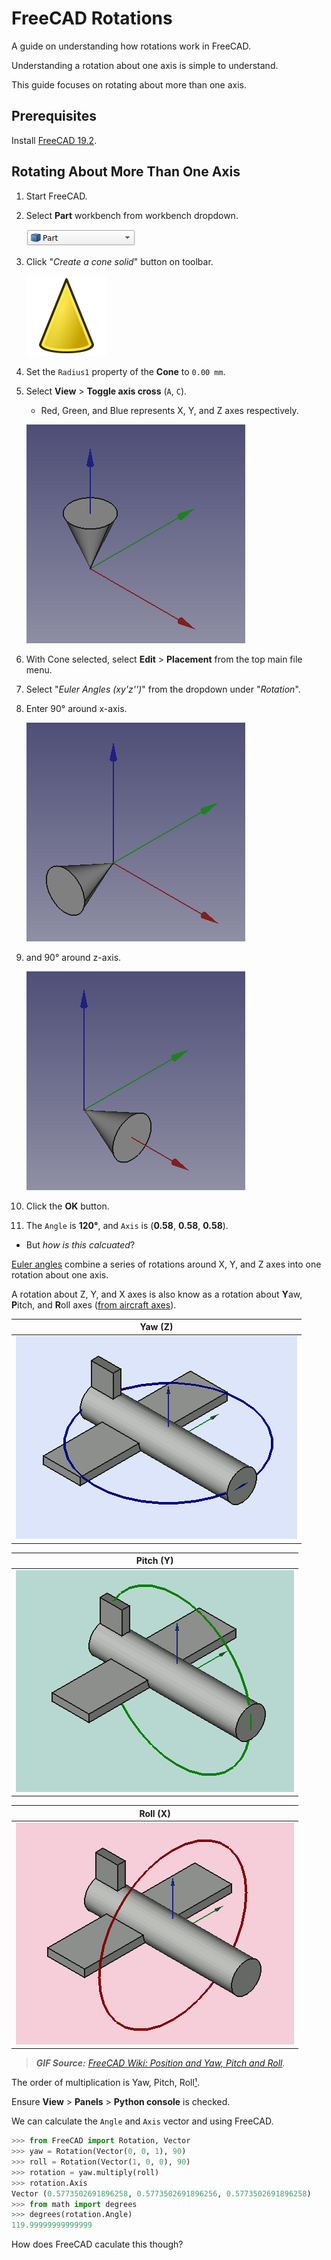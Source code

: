 # FreeCAD Rotations

A guide on understanding how rotations work in FreeCAD.

Understanding a rotation about one axis is simple to understand.

This guide focuses on rotating about more than one axis.

## Prerequisites

Install [FreeCAD 19.2].

## Rotating About More Than One Axis

1. Start FreeCAD.
2. Select **Part** workbench from workbench dropdown.

   [![Part workbench](./part-workbench.png)](https://wiki.freecadweb.org/Part_Module)

3. Click "*Create a cone solid*" button on toolbar.

   [![Create a cone solid](./Part_Cone.svg)](https://wiki.freecadweb.org/Part_Cone)

4. Set the `Radius1` property of the **Cone** to `0.00 mm`.
5. Select **View** > **Toggle axis cross** (`A`, `C`).
   * Red, Green, and Blue represents X, Y, and Z axes respectively.

   ![Cone before rotations](./cone-before-rotations.png)

7. With Cone selected, select **Edit** > **Placement** from the top main file menu.
9. Select "*Euler Angles (xy'z'')*" from the dropdown under "*Rotation*".
8. Enter 90° around x-axis.

   ![Cone rotated around x-axis by 90 degrees](./cone-rotated-around-x-axis-by-90-degrees.png)

9. and 90° around z-axis.

   ![Cone rotated around x and z axes by 90 degrees](./cone-rotated-around-x-and-z-axes-by-90-degrees.png)

10. Click the **OK** button.
11. The `Angle` is **120°**, and `Axis` is (**0.58**, **0.58**, **0.58**).
   * But *how is this calcuated*?

[Euler angles] combine a series of rotations around X, Y, and Z axes into one rotation about one axis.

A rotation about Z, Y, and X axes is also know as a rotation about **Y**aw, **P**itch, and **R**oll axes ([from aircraft axes]).

|Yaw (Z)|
|:-----:|
|![Yaw](./yaw.gif)|

|Pitch (Y)|
|:-------:|
|![Pitch](./pitch.gif)|

|Roll (X)|
|:------:|
|![Roll](./roll.gif)|

> ***GIF Source:** [FreeCAD Wiki: Position and Yaw, Pitch and Roll].*

The order of multiplication is Yaw, Pitch, Roll[¹][1].

Ensure **View** > **Panels** > **Python console** is checked.

We can calculate the `Angle` and `Axis` vector and using FreeCAD.

```python
>>> from FreeCAD import Rotation, Vector
>>> yaw = Rotation(Vector(0, 0, 1), 90)
>>> roll = Rotation(Vector(1, 0, 0), 90)
>>> rotation = yaw.multiply(roll)
>>> rotation.Axis
Vector (0.5773502691896258, 0.5773502691896256, 0.5773502691896258)
>>> from math import degrees
>>> degrees(rotation.Angle)
119.99999999999999
```

How does FreeCAD caculate this though?

[FreeCAD 19.2]: https://github.com/FreeCAD/FreeCAD/releases/tag/0.19.2
[Euler angles]: https://en.wikipedia.org/wiki/Euler_angles
[from aircraft axes]: https://en.wikipedia.org/wiki/Aircraft_principal_axes
[FreeCAD Wiki: Position and Yaw, Pitch and Roll]: https://wiki.freecadweb.org/Placement#Position_and_Yaw.2C_Pitch_and_Roll
[1]: https://en.wikipedia.org/wiki/Euler_angles#Rotation_matrix
